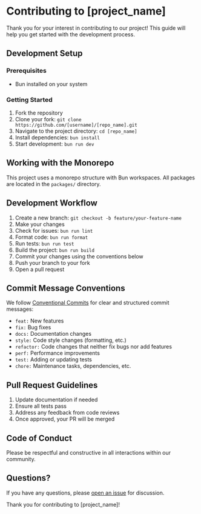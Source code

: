 # Contributing to [project_name]

Thank you for your interest in contributing to our project! This guide will help you get started with the development process.

## Development Setup

### Prerequisites

- Bun installed on your system

### Getting Started

1. Fork the repository
2. Clone your fork: `git clone https://github.com/[username]/[repo_name].git`
3. Navigate to the project directory: `cd [repo_name]`
4. Install dependencies: `bun install`
5. Start development: `bun run dev`

## Working with the Monorepo

This project uses a monorepo structure with Bun workspaces. All packages are located in the `packages/` directory.

## Development Workflow

1. Create a new branch: `git checkout -b feature/your-feature-name`
2. Make your changes
3. Check for issues: `bun run lint`
4. Format code: `bun run format`
5. Run tests: `bun run test`
6. Build the project: `bun run build`
7. Commit your changes using the conventions below
8. Push your branch to your fork
9. Open a pull request

## Commit Message Conventions

We follow [Conventional Commits](https://www.conventionalcommits.org/) for clear and structured commit messages:

- `feat:` New features
- `fix:` Bug fixes
- `docs:` Documentation changes
- `style:` Code style changes (formatting, etc.)
- `refactor:` Code changes that neither fix bugs nor add features
- `perf:` Performance improvements
- `test:` Adding or updating tests
- `chore:` Maintenance tasks, dependencies, etc.

## Pull Request Guidelines

1. Update documentation if needed
2. Ensure all tests pass
3. Address any feedback from code reviews
4. Once approved, your PR will be merged

## Code of Conduct

Please be respectful and constructive in all interactions within our community.

## Questions?

If you have any questions, please [open an issue](https://github.com/[username]/[repo_name]/issues/new) for discussion.

Thank you for contributing to [project_name]!
